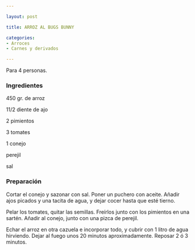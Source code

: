 ```yaml
---

layout: post

title: ARROZ AL BUGS BUNNY

categories:
- Arroces
- Carnes y derivados

---
```


Para 4 personas.

<h3>Ingredientes</h3>

450 gr. de arroz

11/2 diente de ajo

2 pimientos

3 tomates

1 conejo

perejil

sal

<h3>Preparación</h3>

Cortar el conejo y sazonar con sal. Poner un puchero con aceite. Añadir ajos picados y una tacita de agua, y dejar cocer hasta que esté tierno.

Pelar los tomates, quitar las semillas. Freírlos junto con los pimientos en una sartén. Añadir al conejo, junto con una pizca de perejil.

Echar el arroz en otra cazuela e incorporar todo, y cubrir con 1 litro de agua hirviendo. Dejar al fuego unos 20 minutos aproximadamente. Reposar 2 ó 3 minutos.